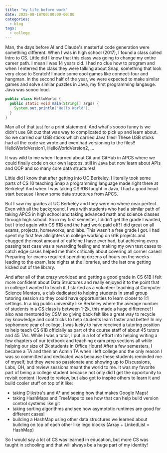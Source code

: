 ```yaml
---
title: "my life before work"
date: 2025-08-18T00:00:00-00:00
categories:
  - blog
tags:
  - college
---
```


Man, the days before AI and Claude's masterful code generation were something different. When I was in high school (2017), I found a class called Intro to CS. Little did I know that this class was going to change my entire career path. I mean I was 14 years old. I had no clue how to program and when I enterred the class they were talking about Snap, something that look very close to Scratch! I made some cool games like connect-four and hangman. In the second half of the year, we were expected to make similar games and solve similar puzzles in Java, my first programming langauge. Java was soooo loud.

```java
public class HelloWorld {
  public static void main(String[] args) {
    System.out.println("Hello World");
  }
}
```

Man all of that just for a print statement. And what's soooo funny is we didn't use Git cuz that was way to complicated to pick up and learn about. So we carried our USB sticks which carried Java files! These USB sticks had all the code we wrote and even had versioning to the files!! HelloWorldVersion1, HelloWorldVersion2, ...

It was wild to me when I learned about Git and GitHub in APCS where we could finally code on our own laptops, still in Java but now learn about APIs and OOP and so many core data structures!

Little did I know that after getting into UC Berkeley, I literally took some parts of CS 10 teaching Snap a programming language made right there at Berkeley! And when I was taking CS 61B taught in Java, I had a good head start because I knew some data structures from APCS.

But I saw my grades at UC Berkeley and they were no where near perfect. Even with all the background, I was with students who had a similar path of taking APCS in high school and taking advanced math and science classes through high school. So in my first semester, I didn't get the grade I wanted, but I tried again with CS 61B and the hard work paid off! I did great on all exams, projects, homeworks, and labs. This wasn't a free grade I got. I had spent my first few allnighters in college working on 61B projects and chugged the most amount of caffeine I have ever had, but achieving every passing test case was a rewarding feeling and making my own test cases to catch edge cases helped me think critically about covering all corner cases! Preparing for exams required spending dozens of hours on the weeks leading to the exam, late nights at the libraries, and the last one getting kicked out of the library.

And after all of that crazy workload and getting a good grade in CS 61B I felt more confident about Data Structures and really enjoyed it to the point that in college I wanted to teach it. I started as a volunteer teaching at Computer Science Mentors, a club dedicated to helping students in small group tutoring session so they could have opportunities to learn closer to 1:1 settings. In a big public university like Berkeley where the average number of students in a CS class is between 1-2k, this made a huge difference! I also was mentored by CSM so giving back felt like a great way to recycle my knowledge and cool tricks to help students learn faster and better! In my sophomore year of college, I was lucky to have received a tutoring position to help teach CS 61B officially as part of the course staff of about 45 tutors and 45 TAs. While I was a tutor, I put in a lot of effort into helping writing a few chapters of our textbook and teaching exam prep sections all while helping our size of 2k students in Office Hours! After a few semesters, I became a TA and then an Admin TA when I left college and the only reason I was so committed and dedicated was because these students reminded me of myself, but they were so passionate and showing up to Discussions, Labs, OH, and review sessions meant the world to me. It was my favorite part of being a college student because not only did I get the opportunity to revisit content I loved to review, but also got to inspire others to learn it and build cooler stuff on top of it like:

- taking Dijkstra's and A* and seeing how that makes Google Maps!
- taking HashMaps and TreeMaps to see how that can help build version control systems like git
- taking sorting algorithms and see how asymptotic runtimes are good for different cases!
- building a HashMap using other data structures we learned about building on top of each other like lego blocks (Array + LinkedList = HashMap)

So I would say a lot of CS was learned in education, but more CS was taught in schooling and that will always be a huge part of my identity!
